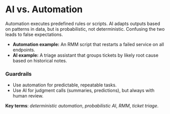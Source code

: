 # AI vs. Automation

Automation executes predefined rules or scripts. AI adapts outputs based on patterns in data, but is probabilistic, not deterministic. Confusing the two leads to false expectations.

* **Automation example:** An RMM script that restarts a failed service on all endpoints.
* **AI example:** A triage assistant that groups tickets by likely root cause based on historical notes.

### **Guardrails**

* Use automation for predictable, repeatable tasks.
* Use AI for judgment calls (summaries, predictions), but always with human review.

**Key terms**: _deterministic automation_, _probabilistic AI_, _RMM_, _ticket triage_.
